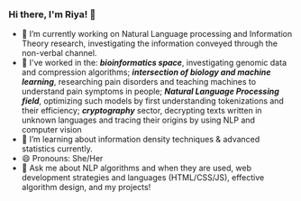 ### Hi there, I'm Riya! 👋

- 🔭  I’m currently working on Natural Language processing and Information Theory research, investigating the information conveyed through the non-verbal channel.
- 👯  I've worked in the: ***bioinformatics space***, investigating genomic data and compression algorithms; ***intersection of biology and machine learning***, researching pain disorders and teaching machines to understand pain symptoms in people; ***Natural Language Processing field***, optimizing such models by first understanding tokenizations and their efficiency; ***cryptography*** sector, decrypting texts written in unknown languages and tracing their origins by using NLP and computer vision
- 🌱  I’m learning about information density techniques & advanced statistics currently.
- 😄  Pronouns: She/Her
- 💬  Ask me about NLP algorithms and when they are used, web development strategies and languages (HTML/CSS/JS), effective algorithm design, and my projects!

<!--
**riybha216/riybha216** is a ✨ _special_ ✨ repository because its `README.md` (this file) appears on your GitHub profile.

Here are some ideas to get you started:

- 🔭 I’m currently working on machine learning research & projects, applying NLP + computer vision.
- 🌱 I’m currently learning information theory & data compression.
- 👯 I’m looking to collaborate on ...
- 🤔 I’m looking for help with ...
- 💬 Ask me about machine learning algorithms, web dev, algorithm design.
- 📫 How to reach me: ...
- 😄 Pronouns: She/Her
- ⚡ Fun fact: ...
-->
